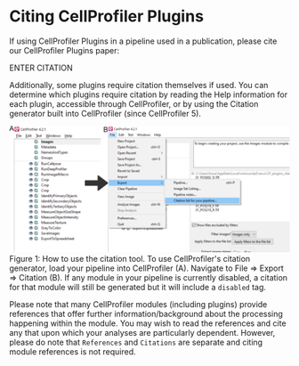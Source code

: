 # Citing CellProfiler Plugins

If using CellProfiler Plugins in a pipeline used in a publication, please cite our CellProfiler Plugins paper:

ENTER CITATION

Additionally, some plugins require citation themselves if used.
You can determine which plugins require citation by reading the Help information for each plugin, accessible through CellProfiler, or by using the Citation generator built into CellProfiler (since CellProfiler 5).

![alt text](images/citation.png)
Figure 1: How to use the citation tool. To use CellProfiler's citation generator, load your pipeline into CellProfiler (A). Navigate to File => Export => Citation (B). If any module in your pipeline is currently disabled, a citation for that module will still be generated but it will include a `disabled` tag. 

Please note that many CellProfiler modules (including plugins) provide references that offer further information/background about the processing happening within the module.
You may wish to read the references and cite any that upon which your analyses are particularly dependent.
However, please do note that `References` and `Citations` are separate and citing module references is not required.